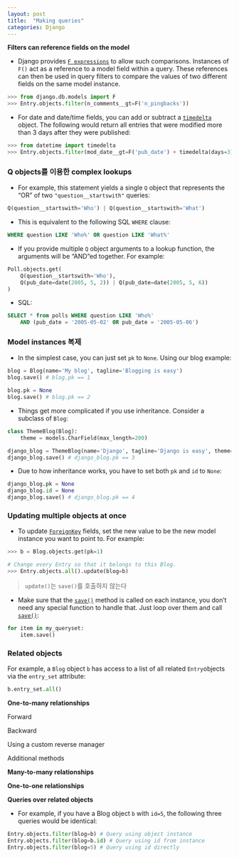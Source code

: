 ```yaml
---
layout: post
title:  "Making queries"
categories: Django
---
```


**Filters can reference fields on the model**

- Django provides [`F expressions`](https://docs.djangoproject.com/en/1.11/ref/models/expressions/#django.db.models.F) to allow such comparisons. Instances of `F()` act as a reference to a model field within a query. These references can then be used in query filters to compare the values of two different fields on the same model instance.

```python
>>> from django.db.models import F
>>> Entry.objects.filter(n_comments__gt=F('n_pingbacks'))
```

- For date and date/time fields, you can add or subtract a [`timedelta`](https://docs.python.org/3/library/datetime.html#datetime.timedelta) object. The following would return all entries that were modified more than 3 days after they were published:

```python
>>> from datetime import timedelta
>>> Entry.objects.filter(mod_date__gt=F('pub_date') + timedelta(days=3))
```

### Q objects를 이용한 complex lookups

* For example, this statement yields a single `Q` object that represents the “OR” of two `"question__startswith"` queries:

```python
Q(question__startswith='Who') | Q(question__startswith='What')
```

* This is equivalent to the following SQL `WHERE` clause:

```sql
WHERE question LIKE 'Who%' OR question LIKE 'What%'
```

* If you provide multiple `Q` object arguments to a lookup function, the arguments will be “AND”ed together. For example:

```python
Poll.objects.get(
    Q(question__startswith='Who'),
    Q(pub_date=date(2005, 5, 2)) | Q(pub_date=date(2005, 5, 6))
)
```

* SQL:

```Sql
SELECT * from polls WHERE question LIKE 'Who%'
    AND (pub_date = '2005-05-02' OR pub_date = '2005-05-06')
```

### Model instances 복제

* In the simplest case, you can just set `pk` to `None`. Using our blog example:

```python
blog = Blog(name='My blog', tagline='Blogging is easy')
blog.save() # blog.pk == 1

blog.pk = None
blog.save() # blog.pk == 2
```

* Things get more complicated if you use inheritance. Consider a subclass of `Blog`:

```python
class ThemeBlog(Blog):
    theme = models.CharField(max_length=200)

django_blog = ThemeBlog(name='Django', tagline='Django is easy', theme='python')
django_blog.save() # django_blog.pk == 3
```

* Due to how inheritance works, you have to set both `pk` and `id` to `None`:

```python
django_blog.pk = None
django_blog.id = None
django_blog.save() # django_blog.pk == 4
```

### Updating multiple objects at once

* To update [`ForeignKey`](https://docs.djangoproject.com/en/1.11/ref/models/fields/#django.db.models.ForeignKey) fields, set the new value to be the new model instance you want to point to. For example:

```python
>>> b = Blog.objects.get(pk=1)

# Change every Entry so that it belongs to this Blog.
>>> Entry.objects.all().update(blog=b)
```

> `update()`는 `save()`를 호출하지 않는다

* Make sure that the [`save()`](https://docs.djangoproject.com/en/1.11/ref/models/instances/#django.db.models.Model.save) method is called on each instance, you don’t need any special function to handle that. Just loop over them and call [`save()`](https://docs.djangoproject.com/en/1.11/ref/models/instances/#django.db.models.Model.save):

```python
for item in my_queryset:
    item.save()
```

### Related objects

For example, a `Blog` object `b` has access to a list of all related `Entry`objects via the `entry_set` attribute: 

```python
b.entry_set.all()
```

**One-to-many relationships**

Forward



Backward



Using a custom reverse manager



Additional methods



**Many-to-many relationships**



**One-to-one relationships**



**Queries over related objects**

* For example, if you have a Blog object `b` with `id=5`, the following three queries would be identical:

```python
Entry.objects.filter(blog=b) # Query using object instance
Entry.objects.filter(blog=b.id) # Query using id from instance
Entry.objects.filter(blog=5) # Query using id directly
```

